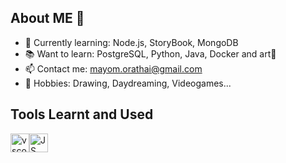 ## About ME 👋

- 🌱 Currently learning: Node.js, StoryBook, MongoDB
- 📚 Want to learn: PostgreSQL, Python, Java, Docker and art🎨
- 📫 Contact me: mayom.orathai@gmail.com
- 🌈 Hobbies: Drawing, Daydreaming, Videogames...

## Tools Learnt and Used
<img src="https://cdn.jsdelivr.net/gh/devicons/devicon/icons/vscode/vscode-original.svg" alt="vscode" width="30" height="30"/><img src="https://cdn.jsdelivr.net/gh/devicons/devicon@latest/icons/javascript/javascript-original.svg" alt="JS" width="30" height="30"/>
          


  

  
